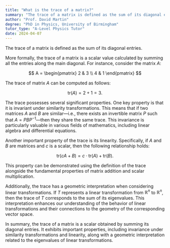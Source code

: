 ```yaml
---
title: "What is the trace of a matrix?"
summary: "The trace of a matrix is defined as the sum of its diagonal entries, providing a key property used in various mathematical applications."
author: "Prof. David Martin"
degree: "PhD in Physics, University of Birmingham"
tutor_type: "A-Level Physics Tutor"
date: 2024-04-07
---
```


The trace of a matrix is defined as the sum of its diagonal entries.

More formally, the trace of a matrix is a scalar value calculated by summing all the entries along the main diagonal. For instance, consider the matrix $A$:

$$
A = \begin{pmatrix}
2 & 3 \\
4 & 1
\end{pmatrix}
$$

The trace of matrix $A$ can be computed as follows:

$$
\text{tr}(A) = 2 + 1 = 3.
$$

The trace possesses several significant properties. One key property is that it is invariant under similarity transformations. This means that if two matrices $A$ and $B$ are similar—i.e., there exists an invertible matrix $P$ such that $A = PBP^{-1}$—then they share the same trace. This invariance is particularly valuable in various fields of mathematics, including linear algebra and differential equations.

Another important property of the trace is its linearity. Specifically, if $A$ and $B$ are matrices and $c$ is a scalar, then the following relationship holds:

$$
\text{tr}(cA + B) = c \cdot \text{tr}(A) + \text{tr}(B).
$$

This property can be demonstrated using the definition of the trace alongside the fundamental properties of matrix addition and scalar multiplication.

Additionally, the trace has a geometric interpretation when considering linear transformations. If $T$ represents a linear transformation from $\mathbb{R}^n$ to $\mathbb{R}^n$, then the trace of $T$ corresponds to the sum of its eigenvalues. This interpretation enhances our understanding of the behavior of linear transformations and their connections to the geometry of the corresponding vector space.

In summary, the trace of a matrix is a scalar obtained by summing its diagonal entries. It exhibits important properties, including invariance under similarity transformations and linearity, along with a geometric interpretation related to the eigenvalues of linear transformations.
    